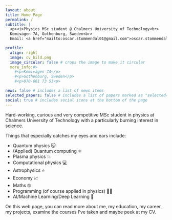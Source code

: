 ```yaml
---
layout: about
title: Home Page
permalink: /
subtitle: |
  <p><i>Physics MSc student @ Chalmers University of Technology<br>
  Kemivägen 7A, Gothenburg, Sweden<br>
  Email: <a href="mailto:oscar.stommendal01@gmail.com">oscar.stommendal01@gmail.com</a></i></p>

profile:
  align: right
  image: cv_bild.png
  image_circular: false # crops the image to make it circular
  more_info:#>
    #<p>Kemivägen 7A</p>
    #<p>Gothenburg, Sweden</p>
    #<p>070-661 73 53<p>

news: false # includes a list of news items
selected_papers: false # includes a list of papers marked as "selected={true}"
social: true # includes social icons at the bottom of the page
---
```


Hard-working, curious and very competitive MSc student in physics at Chalmers University of Technology with a particularly burning interest in science.

Things that especially catches my eyes and ears include:

- Quantum physics :cat:
- (Applied) Quantum computing :atom_symbol:
- Plasma physics :boom:
- Computational physics :computer:
- Astrophysics :star:
- Economy :chart_with_upwards_trend:
- Maths :nerd_face:
- Programming (of course applied in physics) :technologist:
- AI/Machine Learning/Deep Learning :robot:

On this web page, you can read more about me, my education, my career, my projects, examine the courses I've taken and maybe peek at my CV.
